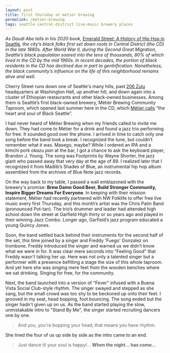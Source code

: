```yaml
---
layout: post
title: first thursday at metier brewing
permalink: /metier-brewing
tags: seattle central-district live-music brewery places
---
```


_As Daudi Abe tells in his 2020 book,_ [Emerald Street: A History of Hip Hop in Seattle](https://uwapress.uw.edu/book/9780295747569/emerald-street/)_, the city’s black folks first set down roots in Central District (the CD) in the late 1880s. After World War II, during the Second Great Migration, Seattle’s black population soared into the tens of thousands, 80% of which lived in the CD by the mid 1960s. In recent decades, the portion of black residents in the CD has declined due in part to gentrification. Nonetheless, the black community’s influence on the life of this neighborhood remains alive and well._

Cherry Street runs down one of Seattle's many hills, past [206 Zulu](https://www.206zulu.org/) headquarters at Washington Hall, up another hill, and down again into a cluster of Ethiopian restaurants and other black-owned businesses. Among them is Seattle’s first black-owned brewery, Métier Brewing Community Taproom, which opened last summer here in the CD, which [Métier calls](https://metierbrewing.com/locations/cherry-street/) “the heart and soul of Black Seattle”.

I had never heard of Métier Brewing when my friends called to invite me down. They had come to Métier for a drink and found a jazz trio performing for free. It sounded good over the phone. I arrived in time to catch only one song before the band took a break. I recognized the tune, but couldn’t remember what it was. Masego, maybe? While I ordered an IPA and a kimchi pork _okazu pan_ at the bar, I got a chance to ask the keyboard player, Brandon J. Young. The song was Footprints by Wayne Shorter, the jazz giant who passed away that very day at the age of 89. I realized later that I recognized it from Madlib’s Shades of Blue, an instrumental hip hop album assembled from the archives of Blue Note jazz records.

On the way back to my table, I passed a wall emblazoned with the brewery's promise: **Brew Damn Good Beer, Build Stronger Community, Inspire Bigger Dreams For Everyone**. In keeping with their mission statement, Métier had recently partnered with NW Folklife to offer free live music every first Thursday, and this month’s artist was the Chris Patin Band (pronounced Pot-tan). The trio’s drummer and leader had attended high school down the street at Garfield High thirty or so years ago and played in their winning Jazz Combo. Longer ago, Garfield’s jazz program educated a young Quincy Jones.

Soon, the band settled back behind their instruments for the second half of the set, this time joined by a singer and Freddy 'Fuego' Gonzalez on trombone. Freddy introduced the singer and warned us we didn’t know what we were in for. It was clear mere seconds into "Feeling Good" that Freddy wasn't talking her up. Here was not only a talented singer but a performer with a presence befitting a stage the size of this whole taproom. And yet here she was singing mere feet from the wooden benches where we sat drinking. Singing for free, for the community.

Next, the band launched into a version of "Fever" infused with a Buena Vista Social Club-style rhythm. The singer swayed and stepped as she sang, but the small crowd was too shy to be beckoned up onto their feet. I grooved in my seat, head bopping, foot bouncing. The song ended but the singer hadn't given up on us. As the band started playing the slow, unmistakable intro to "Stand By Me", the singer started recruiting dancers one by one.

> And you, you're bopping your head, that means you have rhythm.

She lined the four of us up side by side as the intro came to an end.

> Just dance til your soul is happy!... **When the night... has come...**

